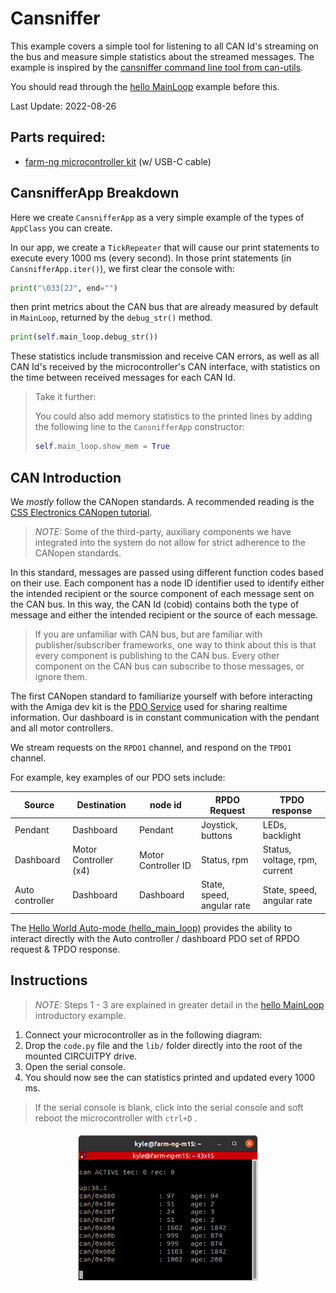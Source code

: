 # Cansniffer

This example covers a simple tool for listening to all CAN Id's streaming on the bus
and measure simple statistics about the streamed messages.
The example is inspired by the
[cansniffer command line tool from can-utils](https://manpages.debian.org/testing/can-utils/cansniffer.1.en.html).

You should read through the [hello MainLoop](/examples/hello_main_loop/README.md) example before this.

Last Update: 2022-08-26


## Parts required:

- [farm-ng microcontroller kit](https://farm-ng.com/products/microcontroller-kit) (w/ USB-C cable)

## CansnifferApp Breakdown

Here we create `CansnifferApp` as a very simple example of the types of `AppClass` you can create.

In our app, we create a `TickRepeater` that will cause our print statements to execute every 1000 ms (every second).
In those print statements (in `CansnifferApp.iter()`), we first clear the console with:
```Python
print("\033[2J", end="")
```
then print metrics about the CAN bus that are already measured by default in `MainLoop`, returned by the `debug_str()` method.
```Python
print(self.main_loop.debug_str())
```
These statistics include transmission and receive CAN errors,
as well as all CAN Id's received by the microcontroller's CAN interface, with statistics on the time between received messages for each CAN Id.

> Take it further:
>
> You could also add memory statistics to the printed lines
> by adding the following line to the `CansnifferApp` constructor:
> ```Python
> self.main_loop.show_mem = True
> ```

## CAN Introduction

We *mostly* follow the CANopen standards.
A recommended reading is the [CSS Electronics CANopen tutorial](https://www.csselectronics.com/pages/canopen-tutorial-simple-intro).

> *NOTE:* Some of the third-party, auxiliary components we have integrated into the system do not allow for strict adherence to the CANopen standards.

In this standard, messages are passed using different function codes based on their use.
Each component has a node ID identifier used to identify either the intended recipient or the source component of each message sent on the CAN bus.
In this way, the CAN Id (cobid) contains both the type of message and either the intended recipient or the source of each message.


> If you are unfamiliar with CAN bus,
> but are familiar with publisher/subscriber frameworks,
> one way to think about this is that every component is publishing to the CAN bus.
> Every other component on the CAN bus can subscribe to those messages, or ignore them.

The first CANopen standard to familiarize yourself with before interacting with the Amiga dev kit is the [PDO Service](https://www.csselectronics.com/pages/canopen-tutorial-simple-intro#pdo-process-data-object) used for sharing realtime information.
Our dashboard is in constant communication with the pendant and all motor controllers.

We stream requests on the `RPDO1` channel, and respond on the `TPDO1` channel.

For example, key examples of our PDO sets include:

| Source          | Destination           | node id             | RPDO Request               | TPDO response                 |
| --------------- | --------------------- | ------------------- | -------------------------- | ----------------------------- |
| Pendant         | Dashboard             | Pendant             | Joystick, buttons          | LEDs, backlight               |
| Dashboard       | Motor Controller (x4) | Motor Controller ID | Status, rpm                | Status, voltage, rpm, current |
| Auto controller | Dashboard             | Dashboard           | State, speed, angular rate | State, speed, angular rate    |

The [Hello World Auto-mode (hello_main_loop)](/examples/hello_main_loop/README.md) provides the ability to interact directly with the Auto controller / dashboard PDO set of RPDO request & TPDO response.


## Instructions

> *NOTE:* Steps 1 - 3 are explained in greater detail in the [hello MainLoop](/examples/hello_main_loop/README.md) introductory example.

1. Connect your microcontroller as in the following diagram:
2. Drop the `code.py` file and the `lib/` folder directly into the root of the mounted CIRCUITPY drive.
3. Open the serial console.
4. You should now see the can statistics printed and updated every 1000 ms.
> If the serial console is blank, click into the serial console and soft reboot the microcontroller with `ctrl+D` .

<!-- ![](/examples/cansniffer/assets/cansniffer_demo.png) -->
<p align="center">
<img src="./assets/cansniffer_demo.png" alt="drawing" width="300"/>
</p>
